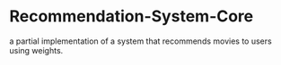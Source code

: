 # Recommendation-System-Core
a partial implementation of a system that recommends movies to users using weights.
